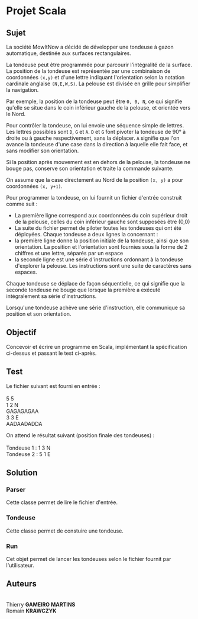 # Projet Scala

## Sujet

La société MowItNow a décidé de développer une tondeuse à gazon automatique, destinée aux
surfaces rectangulaires.

La tondeuse peut être programmée pour parcourir l'intégralité de la surface.
La position de la tondeuse est représentée par une combinaison de coordonnées `(x,y)` et d'une
lettre indiquant l'orientation selon la notation cardinale anglaise `(N,E,W,S)`. La pelouse est
divisée en grille pour simplifier la navigation.

Par exemple, la position de la tondeuse peut être `0, 0, N`, ce qui signifie qu'elle se situe
dans le coin inférieur gauche de la pelouse, et orientée vers le Nord.

Pour contrôler la tondeuse, on lui envoie une séquence simple de lettres.
Les lettres possibles sont `D`, `G` et `A`.
`D` et `G` font pivoter la tondeuse de 90° à droite ou à gauche respectivement, sans la déplacer. 
`A` signifie que l'on avance la tondeuse d'une case dans la direction à laquelle elle fait face, et sans modifier son orientation.

Si la position après mouvement est en dehors de la pelouse, la tondeuse ne bouge pas,
conserve son orientation et traite la commande suivante.

On assume que la case directement au Nord de la position `(x, y)` a pour coordonnées `(x, y+1)`.

Pour programmer la tondeuse, on lui fournit un fichier d'entrée construit comme suit :

* La première ligne correspond aux coordonnées du coin supérieur droit de la pelouse, celles
du coin inférieur gauche sont supposées être (0,0)
* La suite du fichier permet de piloter toutes les tondeuses qui ont été déployées. Chaque
tondeuse a deux lignes la concernant :
* la première ligne donne la position initiale de la tondeuse, ainsi que son orientation. La
position et l'orientation sont fournies sous la forme de 2 chiffres et une lettre, séparés
par un espace
* la seconde ligne est une série d'instructions ordonnant à la tondeuse d'explorer la
pelouse. Les instructions sont une suite de caractères sans espaces.

Chaque tondeuse se déplace de façon séquentielle, ce qui signifie que la seconde tondeuse ne
bouge que lorsque la première a exécuté intégralement sa série d'instructions.

Lorsqu'une tondeuse achève une série d'instruction, elle communique sa position et son
orientation.

## Objectif 

Concevoir et écrire un programme en Scala, implémentant la spécification ci-dessus et passant le test ci-après.

## Test

Le fichier suivant est fourni en entrée : <br>
<br>
5 5 <br>
1 2 N <br>
GAGAGAGAA <br>
3 3 E <br>
AADAADADDA <br>

On attend le résultat suivant (position finale des tondeuses) : <br>
<br>
Tondeuse 1 : 1 3 N <br>
Tondeuse 2 : 5 1 E <br>

## Solution 

### Parser 

Cette classe permet de lire le fichier d'entrée. 

### Tondeuse 

Cette classe permet de constuire une tondeuse. 

### Run 

Cet objet permet de lancer les tondeuses selon le fichier fournit par l'utilisateur.

## Auteurs 
<br>
Thierry <b>GAMEIRO MARTINS</b> <br>
Romain <b>KRAWCZYK</b> <br>
